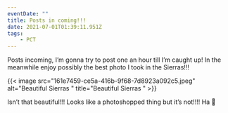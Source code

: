 ```yaml
---
eventDate: ""
title: Posts in coming!!!
date: 2021-07-01T01:39:11.951Z
tags: 
    - PCT
---
```

Posts incoming, I’m gonna try to post one an hour till I’m caught up! In the meanwhile enjoy possibly the best photo I took in the Sierras!!!



{{< image src="161e7459-ce5a-416b-9f68-7d8923a092c5.jpeg" alt="Beautiful Sierras " title="Beautiful Sierras " >}}



Isn’t that beautiful!!! Looks like a photoshopped thing but it’s not!!!! Ha 🐣